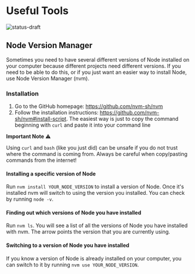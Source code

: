 # Useful Tools

![status-draft](https://img.shields.io/badge/status-draft-darkred.svg)

## Node Version Manager

Sometimes you need to have several different versions of Node
installed on your computer because different projects need different versions.
If you need to be able to do this,
or if you just want an easier way to install Node, use Node Version Manager (nvm).

### Installation

1. Go to the GitHub homepage: <https://github.com/nvm-sh/nvm>
2. Follow the installation instructions: <https://github.com/nvm-sh/nvm#install-script>.
   The easiest way is just to copy the command beginning with `curl`
   and paste it into your command line

**Important Note** ⚠

Using `curl` and `bash` (like you just did) can be unsafe
if you do not trust where the command is coming from.
Always be careful when copy/pasting commands from the internet!

#### Installing a specific version of Node

Run `nvm install YOUR_NODE_VERSION` to install a version of Node.
Once it's installed nvm will switch to using the version you installed.
You can check by running `node -v`.

#### Finding out which versions of Node you have installed

Run `nvm ls`.
You will see a list of all the versions of Node you have installed with nvm.
The arrow points the version that you are currently using.

#### Switching to a version of Node you have installed

If you know a version of Node is already installed on your computer,
you can switch to it by running `nvm use YOUR_NODE_VERSION`.
